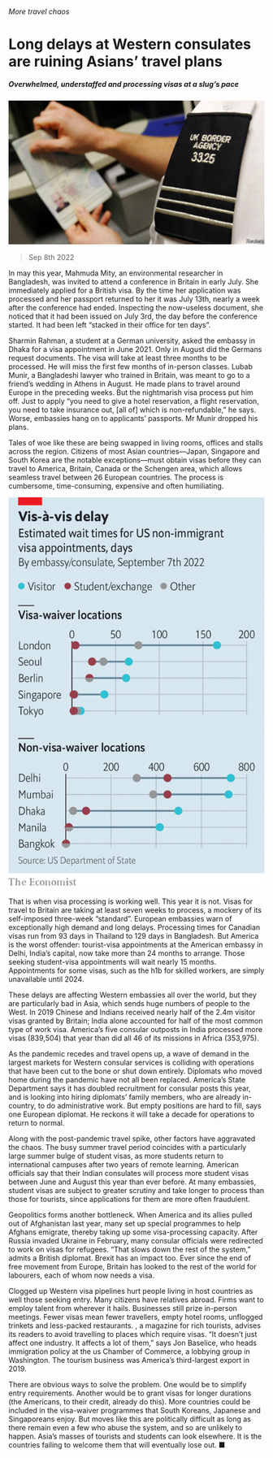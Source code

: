 ###### More travel chaos

# Long delays at Western consulates are ruining Asians’ travel plans 

##### Overwhelmed, understaffed and processing visas at a slug’s pace 

![image](images/20220910_ASP504.jpg) 

> Sep 8th 2022 

In may this year, Mahmuda Mity, an environmental researcher in Bangladesh, was invited to attend a conference in Britain in early July. She immediately applied for a British visa. By the time her application was processed and her passport returned to her it was July 13th, nearly a week after the conference had ended. Inspecting the now-useless document, she noticed that it had been issued on July 3rd, the day before the conference started. It had been left “stacked in their office for ten days”. 

Sharmin Rahman, a student at a German university, asked the embassy in Dhaka for a visa appointment in June 2021. Only in August did the Germans request documents. The visa will take at least three months to be processed. He will miss the first few months of in-person classes. Lubab Munir, a Bangladeshi lawyer who trained in Britain, was meant to go to a friend’s wedding in Athens in August. He made plans to travel around Europe in the preceding weeks. But the nightmarish visa process put him off. Just to apply “you need to give a hotel reservation, a flight reservation, you need to take insurance out, [all of] which is non-refundable,” he says. Worse, embassies hang on to applicants’ passports. Mr Munir dropped his plans. 

Tales of woe like these are being swapped in living rooms, offices and stalls across the region. Citizens of most Asian countries—Japan, Singapore and South Korea are the notable exceptions—must obtain visas before they can travel to America, Britain, Canada or the Schengen area, which allows seamless travel between 26 European countries. The process is cumbersome, time-consuming, expensive and often humiliating. 

![image](images/20220910_ASC703.png) 


That is when visa processing is working well. This year it is not. Visas for travel to Britain are taking at least seven weeks to process, a mockery of its self-imposed three-week “standard”. European embassies warn of exceptionally high demand and long delays. Processing times for Canadian visas run from 93 days in Thailand to 129 days in Bangladesh. But America is the worst offender: tourist-visa appointments at the American embassy in Delhi, India’s capital, now take more than 24 months to arrange. Those seeking student-visa appointments will wait nearly 15 months. Appointments for some visas, such as the h1b for skilled workers, are simply unavailable until 2024. 

These delays are affecting Western embassies all over the world, but they are particularly bad in Asia, which sends huge numbers of people to the West. In 2019 Chinese and Indians received nearly half of the 2.4m visitor visas granted by Britain; India alone accounted for half of the most common type of work visa. America’s five consular outposts in India processed more visas (839,504) that year than did all 46 of its missions in Africa (353,975). 

As the pandemic recedes and travel opens up, a wave of demand in the largest markets for Western consular services is colliding with operations that have been cut to the bone or shut down entirely. Diplomats who moved home during the pandemic have not all been replaced. America’s State Department says it has doubled recruitment for consular posts this year, and is looking into hiring diplomats’ family members, who are already in-country, to do administrative work. But empty positions are hard to fill, says one European diplomat. He reckons it will take a decade for operations to return to normal.

Along with the post-pandemic travel spike, other factors have aggravated the chaos. The busy summer travel period coincides with a particularly large summer bulge of student visas, as more students return to international campuses after two years of remote learning. American officials say that their Indian consulates will process more student visas between June and August this year than ever before. At many embassies, student visas are subject to greater scrutiny and take longer to process than those for tourists, since applications for them are more often fraudulent.

Geopolitics forms another bottleneck. When America and its allies pulled out of Afghanistan last year, many set up special programmes to help Afghans emigrate, thereby taking up some visa-processing capacity. After Russia invaded Ukraine in February, many consular officials were redirected to work on visas for refugees. “That slows down the rest of the system,” admits a British diplomat. Brexit has an impact too. Ever since the end of free movement from Europe, Britain has looked to the rest of the world for labourers, each of whom now needs a visa.

Clogged up Western visa pipelines hurt people living in host countries as well those seeking entry. Many citizens have relatives abroad. Firms want to employ talent from wherever it hails. Businesses still prize in-person meetings. Fewer visas mean fewer travellers, empty hotel rooms, unflogged trinkets and less-packed restaurants. , a magazine for rich tourists, advises its readers to avoid travelling to places which require visas. “It doesn’t just affect one industry. It affects a lot of them,” says Jon Baselice, who heads immigration policy at the us Chamber of Commerce, a lobbying group in Washington. The tourism business was America’s third-largest export in 2019. 

There are obvious ways to solve the problem. One would be to simplify entry requirements. Another would be to grant visas for longer durations (the Americans, to their credit, already do this). More countries could be included in the visa-waiver programmes that South Koreans, Japanese and Singaporeans enjoy. But moves like this are politically difficult as long as there remain even a few who abuse the system, and so are unlikely to happen. Asia’s masses of tourists and students can look elsewhere. It is the countries failing to welcome them that will eventually lose out. ■

